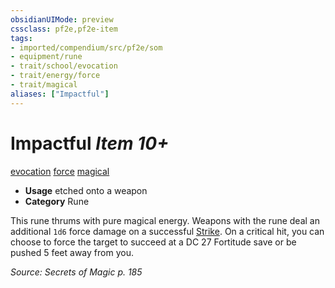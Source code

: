 ```yaml
---
obsidianUIMode: preview
cssclass: pf2e,pf2e-item
tags:
- imported/compendium/src/pf2e/som
- equipment/rune
- trait/school/evocation
- trait/energy/force
- trait/magical
aliases: ["Impactful"]
---
```

# Impactful *Item 10+*  
[evocation](evocation.md)  [force](force.md)  [magical](magical.md)  

- **Usage** etched onto a weapon
- **Category** Rune

This rune thrums with pure magical energy. Weapons with the rune deal an additional `1d6` force damage on a successful [Strike](strike.md). On a critical hit, you can choose to force the target to succeed at a DC 27 Fortitude save or be pushed 5 feet away from you.

*Source: Secrets of Magic p. 185*